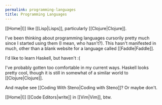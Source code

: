 ```yaml
---
permalink: programming-languages
title: Programming Languages
---
```


[[Home|I]] like [[Lisp|Lisps]], particularly [[Clojure|Clojure]].

I've been thinking about programming languages cursorily pretty much since I started using them (I mean, who hasn't?). This hasn't manifested in much, other than a blank website for a language called [[Faddle|Faddle]].

I'd like to learn Haskell, but haven't :(

I've probably gotten too comfortable in my current ways. Haskell looks pretty cool, though it is still in somewhat of a similar world to [[Clojure|Clojure]].

And maybe see [[Coding With Steno|Coding with Steno]]? Or maybe don't.

[[Home|I]] [[Code Editors|write]] in [[Vim|Vim]], btw.

